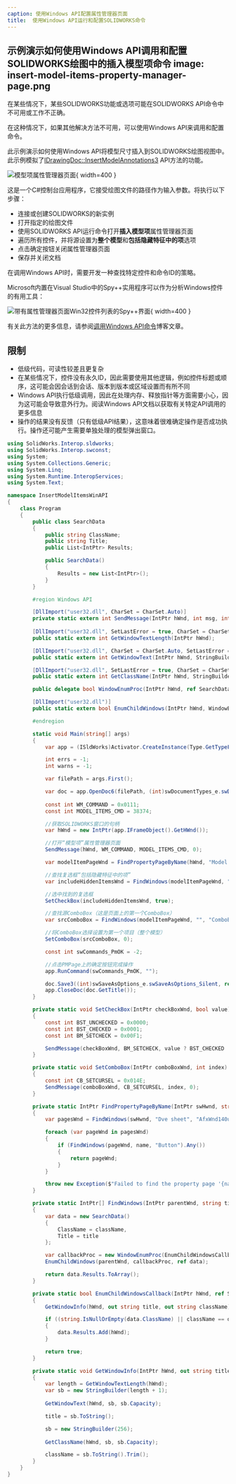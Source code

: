 ```yaml
---
caption: 使用Windows API配置属性管理器页面
title:  使用Windows API运行和配置SOLIDWORKS命令
---
```

 示例演示如何使用Windows API调用和配置SOLIDWORKS绘图中的插入模型项命令
image: insert-model-items-property-manager-page.png
---
在某些情况下，某些SOLIDWORKS功能或选项可能在SOLIDWORKS API命令中不可用或工作不正确。

在这种情况下，如果其他解决方法不可用，可以使用Windows API来调用和配置命令。

此示例演示如何使用Windows API将模型尺寸插入到SOLIDWORKS绘图视图中。此示例模拟了[IDrawingDoc::InsertModelAnnotations3](https://help.solidworks.com/2015/english/api/sldworksapi/solidworks.interop.sldworks~solidworks.interop.sldworks.idrawingdoc~insertmodelannotations3.html) API方法的功能。

![模型项属性管理器页面](insert-model-items-property-manager-page.png){ width=400 }

这是一个C#控制台应用程序，它接受绘图文件的路径作为输入参数。将执行以下步骤：

* 连接或创建SOLIDWORKS的新实例
* 打开指定的绘图文件
* 使用SOLIDWORKS API运行命令打开**插入模型项**属性管理器页面
* 遍历所有控件，并将源设置为**整个模型**和**包括隐藏特征中的项**选项
* 点击确定按钮关闭属性管理器页面
* 保存并关闭文档

在调用Windows API时，需要开发一种查找特定控件和命令ID的策略。

Microsoft内置在Visual Studio中的Spy++实用程序可以作为分析Windows控件的有用工具：

![带有属性管理器页面Win32控件列表的Spy++界面](spy-plus-plus-solidworks-window.png){ width=400 }

有关此方法的更多信息，请参阅[调用Windows API命令](https://blog.codestack.net/missing-solidworks-api-command#calling-windows-command)博客文章。

## 限制

* 低级代码，可读性较差且更复杂
* 在某些情况下，控件没有永久ID，因此需要使用其他逻辑，例如控件标题或顺序，这可能会因会话到会话、版本到版本或区域设置而有所不同
* Windows API执行低级调用，因此在处理内存、释放指针等方面需要小心，因为这可能会导致意外行为。阅读Windows API文档以获取有关特定API调用的更多信息
* 操作的结果没有反馈（只有低级API结果），这意味着很难确定操作是否成功执行。操作还可能产生需要单独处理的模型弹出窗口。

``` cs
using SolidWorks.Interop.sldworks;
using SolidWorks.Interop.swconst;
using System;
using System.Collections.Generic;
using System.Linq;
using System.Runtime.InteropServices;
using System.Text;

namespace InsertModelItemsWinAPI
{
    class Program
    {
        public class SearchData
        {
            public string ClassName;
            public string Title;
            public List<IntPtr> Results;

            public SearchData()
            {
                Results = new List<IntPtr>();
            }
        }

        #region Windows API

        [DllImport("user32.dll", CharSet = CharSet.Auto)]
        private static extern int SendMessage(IntPtr hWnd, int msg, int wParam, int lParam);
        
        [DllImport("user32.dll", SetLastError = true, CharSet = CharSet.Auto)]
        public static extern int GetWindowTextLength(IntPtr hWnd);

        [DllImport("user32.dll", CharSet = CharSet.Auto, SetLastError = true)]
        public static extern int GetWindowText(IntPtr hWnd, StringBuilder lpString, int nMaxCount);

        [DllImport("user32.dll", SetLastError = true, CharSet = CharSet.Auto)]
        public static extern int GetClassName(IntPtr hWnd, StringBuilder lpClassName, int nMaxCount);

        public delegate bool WindowEnumProc(IntPtr hWnd, ref SearchData lParam);

        [DllImport("user32.dll")]
        public static extern bool EnumChildWindows(IntPtr hWnd, WindowEnumProc func, ref SearchData lParam);

        #endregion

        static void Main(string[] args)
        {
            var app = (ISldWorks)Activator.CreateInstance(Type.GetTypeFromProgID("SldWorks.Application"));

            int errs = -1;
            int warns = -1;

            var filePath = args.First();

            var doc = app.OpenDoc6(filePath, (int)swDocumentTypes_e.swDocDRAWING, (int)swOpenDocOptions_e.swOpenDocOptions_Silent, "", ref errs, ref warns);
            
            const int WM_COMMAND = 0x0111;
            const int MODEL_ITEMS_CMD = 38374;

            //获取SOLIDWORKS窗口的句柄
            var hWnd = new IntPtr(app.IFrameObject().GetHWnd());

            //打开“模型项”属性管理器页面
            SendMessage(hWnd, WM_COMMAND, MODEL_ITEMS_CMD, 0);

            var modelItemPageWnd = FindPropertyPageByName(hWnd, "Model Items");

            //查找复选框“包括隐藏特征中的项”
            var includeHiddenItemsWnd = FindWindows(modelItemPageWnd, "Include items from &hidden features", "Button").First();

            //选中找到的复选框
            SetCheckBox(includeHiddenItemsWnd, true);

            //查找源ComboBox（这是页面上的第一个ComboBox）
            var srcComboBox = FindWindows(modelItemPageWnd, "", "ComboBox").First();

            //将ComboBox选择设置为第一个项目（整个模型）
            SetComboBox(srcComboBox, 0);

            const int swCommands_PmOK = -2;

            //点击PMPage上的确定按钮完成操作
            app.RunCommand(swCommands_PmOK, "");

            doc.Save3((int)swSaveAsOptions_e.swSaveAsOptions_Silent, ref errs, ref warns);
            app.CloseDoc(doc.GetTitle());
        }

        private static void SetCheckBox(IntPtr checkBoxWnd, bool value)
        {
            const int BST_UNCHECKED = 0x0000;
            const int BST_CHECKED = 0x0001;
            const int BM_SETCHECK = 0x00F1;

            SendMessage(checkBoxWnd, BM_SETCHECK, value ? BST_CHECKED : BST_UNCHECKED, 0);
        }

        private static void SetComboBox(IntPtr comboBoxWnd, int index) 
        {
            const int CB_SETCURSEL = 0x014E;
            SendMessage(comboBoxWnd, CB_SETCURSEL, index, 0);
        }

        private static IntPtr FindPropertyPageByName(IntPtr swHwnd, string name)
        {
            var pagesWnd = FindWindows(swHwnd, "Dve sheet", "AfxWnd140u");

            foreach (var pageWnd in pagesWnd) 
            {
                if (FindWindows(pageWnd, name, "Button").Any()) 
                {
                    return pageWnd;
                }
            }

            throw new Exception($"Failed to find the property page '{name}'");
        }

        private static IntPtr[] FindWindows(IntPtr parentWnd, string title, string className)
        {
            var data = new SearchData()
            {
                ClassName = className,
                Title = title
            };

            var callbackProc = new WindowEnumProc(EnumChildWindowsCallback);
            EnumChildWindows(parentWnd, callbackProc, ref data);

            return data.Results.ToArray();
        }

        private static bool EnumChildWindowsCallback(IntPtr hWnd, ref SearchData data)
        {
            GetWindowInfo(hWnd, out string title, out string className);

            if ((string.IsNullOrEmpty(data.ClassName) || className == data.ClassName) && (string.IsNullOrEmpty(data.Title) || title == data.Title))
            {
                data.Results.Add(hWnd);
            }

            return true;
        }

        private static void GetWindowInfo(IntPtr hWnd, out string title, out string className)
        {
            var length = GetWindowTextLength(hWnd);
            var sb = new StringBuilder(length + 1);
            
            GetWindowText(hWnd, sb, sb.Capacity);

            title = sb.ToString();

            sb = new StringBuilder(256);
            
            GetClassName(hWnd, sb, sb.Capacity);

            className = sb.ToString().Trim();
        }
    }
}
```